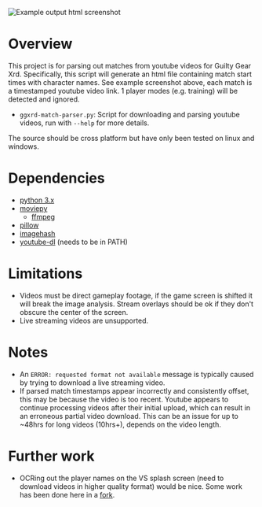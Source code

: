 ![Example output html screenshot](https://raw.githubusercontent.com/nxths/ggxrd-match-parser/9532188857f36eec9dd56241e2b4285efe6561a6/screenshots/example.jpg)

# Overview
This project is for parsing out matches from youtube videos for Guilty Gear Xrd. Specifically, this script will generate an html file containing match start times with character names. See example screenshot above, each match is a timestamped youtube video link. 1 player modes (e.g. training) will be detected and ignored.

* ``ggxrd-match-parser.py``: Script for downloading and parsing youtube videos, run with ``--help`` for more details.

The source should be cross platform but have only been tested on linux and windows.

# Dependencies
* [python 3.x](https://www.python.org/)
* [moviepy](https://zulko.github.io/moviepy/)
  * [ffmpeg](https://www.ffmpeg.org/)
* [pillow](https://pillow.readthedocs.io/)
* [imagehash](https://github.com/JohannesBuchner/imagehash)
* [youtube-dl](https://rg3.github.io/youtube-dl/) (needs to be in PATH)

# Limitations
* Videos must be direct gameplay footage, if the game screen is shifted it will break the image analysis. Stream overlays should be ok if they don't obscure the center of the screen.
* Live streaming videos are unsupported.

# Notes
* An ``ERROR: requested format not available`` message is typically caused by trying to download a live streaming video.
* If parsed match timestamps appear incorrectly and consistently offset, this may be because the video is too recent. Youtube appears to continue processing videos after their initial upload, which can result in an erroneous partial video download. This can be an issue for up to ~48hrs for long videos (10hrs+), depends on the video length.

# Further work
* OCRing out the player names on the VS splash screen (need to download videos in higher quality format) would be nice. Some work has been done here in a [fork](https://github.com/keeponrockin-db/ggxrd-match-parser).

